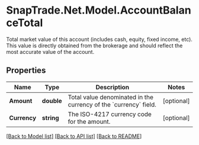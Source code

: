 # SnapTrade.Net.Model.AccountBalanceTotal
Total market value of this account (includes cash, equity, fixed income, etc). This value is directly obtained from the brokerage and should reflect the most accurate value of the account.

## Properties

Name | Type | Description | Notes
------------ | ------------- | ------------- | -------------
**Amount** | **double** | Total value denominated in the currency of the &#x60;currency&#x60; field. | [optional] 
**Currency** | **string** | The ISO-4217 currency code for the amount. | [optional] 

[[Back to Model list]](../README.md#documentation-for-models) [[Back to API list]](../README.md#documentation-for-api-endpoints) [[Back to README]](../README.md)


